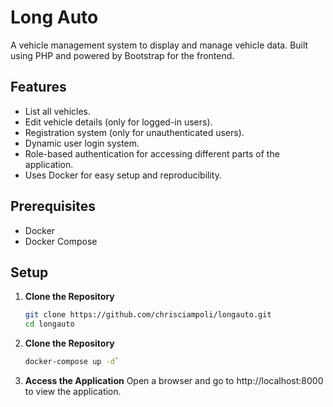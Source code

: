 # Long Auto

A vehicle management system to display and manage vehicle data. Built using PHP and powered by Bootstrap for the frontend.

## Features

- List all vehicles.
- Edit vehicle details (only for logged-in users).
- Registration system (only for unauthenticated users).
- Dynamic user login system.
- Role-based authentication for accessing different parts of the application.
- Uses Docker for easy setup and reproducibility.

## Prerequisites

- Docker
- Docker Compose

## Setup

1. **Clone the Repository**

   ```bash
   git clone https://github.com/chrisciampoli/longauto.git
   cd longauto

2. **Clone the Repository**

   ```bash
   docker-compose up -d`

1. **Access the Application**
    Open a browser and go to http://localhost:8000 to view the application.